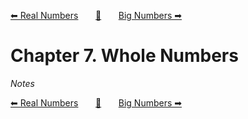 [⬅ Real Numbers][previous-chapter]&nbsp;&nbsp;&nbsp;&nbsp;&nbsp;&nbsp;&nbsp;[🏡][readme]&nbsp;&nbsp;&nbsp;&nbsp;&nbsp;&nbsp;&nbsp;[Big Numbers ➡][upcoming-chapter]

# Chapter 7. Whole Numbers

_Notes_

[⬅ Real Numbers][previous-chapter]&nbsp;&nbsp;&nbsp;&nbsp;&nbsp;&nbsp;&nbsp;[🏡][readme]&nbsp;&nbsp;&nbsp;&nbsp;&nbsp;&nbsp;&nbsp;[Big Numbers ➡][upcoming-chapter]

[readme]: README.md
[previous-chapter]: ch06-real-numbers.md
[upcoming-chapter]: ch08-big-numbers.md